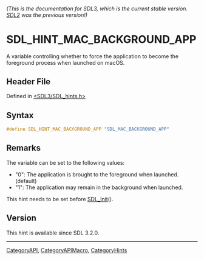 ###### (This is the documentation for SDL3, which is the current stable version. [SDL2](https://wiki.libsdl.org/SDL2/) was the previous version!)
# SDL_HINT_MAC_BACKGROUND_APP

A variable controlling whether to force the application to become the foreground process when launched on macOS.

## Header File

Defined in [<SDL3/SDL_hints.h>](https://github.com/libsdl-org/SDL/blob/main/include/SDL3/SDL_hints.h)

## Syntax

```c
#define SDL_HINT_MAC_BACKGROUND_APP "SDL_MAC_BACKGROUND_APP"
```

## Remarks

The variable can be set to the following values:

- "0": The application is brought to the foreground when launched.
  (default)
- "1": The application may remain in the background when launched.

This hint needs to be set before [SDL_Init](SDL_Init)().

## Version

This hint is available since SDL 3.2.0.

----
[CategoryAPI](CategoryAPI), [CategoryAPIMacro](CategoryAPIMacro), [CategoryHints](CategoryHints)

